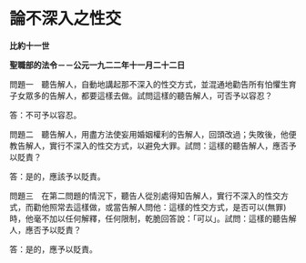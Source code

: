 # 論不深入之性交


**比約十一世**

**聖職部的法令－－公元一九二二年十一月二十二日**





問題一　聽告解人，自動地講起那不深入的性交方式，並混通地勸告所有怕懼生育子女眾多的告解人，都要這樣去做。試問這樣的聽告解人，可否予以容忍？

答：不可予以容忍。

問題二　聽告解人，用盡方法使妄用婚姻權利的告解人，回頭改過；失敗後，他便教告解人，實行不深入的性交方式，以避免大罪。試問：這樣的聽告解人，應否予以貶責？

答：是的，應該予以貶責。

問題三　在第二問題的情況下，聽告人從別處得知告解人，實行不深入的性交方式，而勸他照常去這樣做，或當告解人問他：這樣的性交方式，是否可以(無罪)時，他毫不加以任何解釋，任何限制，乾脆回答說：「可以」。試問：這樣的聽告解人，應否予以貶責？

答：是的，應予以貶責。

